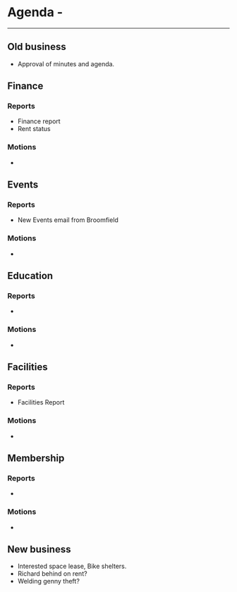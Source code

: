 # Agenda  - 
---

## Old business
* Approval of minutes and agenda. 
 
## Finance
 
### Reports
* Finance report
* Rent status
### Motions
* 
## Events
 
### Reports
* New Events email from Broomfield
### Motions
* 
## Education
 
### Reports
* 
### Motions
* 
 
## Facilities
 
### Reports
* Facilities Report
### Motions
* 
 
## Membership
 
### Reports
* 
### Motions
* 
## New business
* Interested space lease, Bike shelters.
* Richard behind on rent?
* Welding genny theft? 
